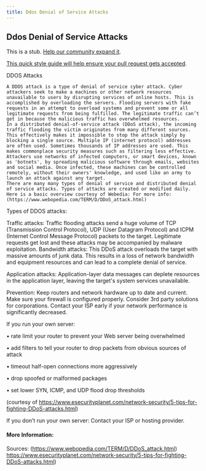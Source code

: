 ```yaml
---
title: Ddos Denial of Service Attacks
---
```

## Ddos Denial of Service Attacks

This is a stub. <a href='https://github.com/freecodecamp/guides/tree/master/src/pages/security/ddos-denial-of-service-attacks/index.md' target='_blank' rel='nofollow'>Help our community expand it</a>.

<a href='https://github.com/freecodecamp/guides/blob/master/README.md' target='_blank' rel='nofollow'>This quick style guide will help ensure your pull request gets accepted</a>.

 DDOS Attacks

	A DDOS attack is a type of denial of service cyber attack. Cyber attackers seek to make a machines or other network resources unavailable to users by disrupting services of online hosts. This is accomplished by overloading the servers. Flooding servers with fake requests in an attempt to overload systems and prevent some or all legitimate requests from being fulfilled. The legitimate traffic can’t get in because the malicious traffic has overwhelmed resources. 
	In a distributed denial-of-service attack (DDoS attack), the incoming traffic flooding the victim originates from many different sources. This effectively makes it impossible to stop the attack simply by blocking a single source. Multiple IP (internet protocol) addresses are often used. Sometimes thousands of IP addresses are used. This makes commonplace security measures such as filtering less effective. 
	Attackers use networks of infected computers, or smart devices, known as 'botnets', by spreading malicious software through emails, websites and social media. Once infected, these machines can be controlled remotely, without their owners' knowledge, and used like an army to launch an attack against any target.  
	There are many many types of denial of service and distributed denial of service attacks. Types of attacks are created or modified daily. Here is a basic overview courtesy of Webedia: For more info:  (https://www.webopedia.com/TERM/D/DDoS_attack.html)

Types of DDOS attacks:  

Traffic attacks: Traffic flooding attacks send a huge volume of TCP (Transmission Control Protocol), UDP (User Datagram Protocol) and ICPM (Internet Control Message Protocol) packets to the target. Legitimate requests get lost and these attacks may be accompanied by malware exploitation.
Bandwidth attacks: This DDoS attack overloads the target with massive amounts of junk data. This results in a loss of network bandwidth and equipment resources and can lead to a complete denial of service.

Application attacks: Application-layer data messages can deplete resources in the application layer, leaving the target's system services unavailable.

Prevention:
	Keep routers and network hardware up to date and current. Make sure your firewall is configured properly. Consider 3rd party solutions for corporations. Contact your ISP early if your network performance is significantly decreased.

If you run your own server: 

• rate limit your router to prevent your Web server being overwhelmed

• add filters to tell your router to drop packets from obvious sources of attack

• timeout half-open connections more aggressively

• drop spoofed or malformed packages

• set lower SYN, ICMP, and UDP flood drop thresholds

(courtesy of https://www.esecurityplanet.com/network-security/5-tips-for-fighting-DDoS-attacks.html)

If you don’t run your own server: Contact your ISP or hosting provider.
#### More Information:
<!-- Please add any articles you think might be helpful to read before writing the article -->
Sources:
(https://www.webopedia.com/TERM/D/DDoS_attack.html)
https://www.esecurityplanet.com/network-security/5-tips-for-fighting-DDoS-attacks.html)

